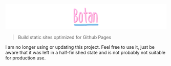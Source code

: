 ![](art/logo.png)

> Build static sites optimized for Github Pages

I am no longer using or updating this project. Feel free to use it, just be aware that it was left in a half-finished state and is not probably not suitable for production use.
